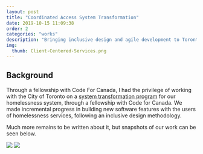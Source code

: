 ```yaml
---
layout: post
title: "Coordinated Access System Transformation"
date: 2019-10-15 11:09:38
order: 2
categories: "works"
description: "Bringing inclusive design and agile development to Toronto's shelter system."
img:
  thumb: Client-Centered-Services.png
---
```


## Background

Through a fellowship with Code For Canada, I had the privilege of working with the City of Toronto on a [system transformation program](https://codefor.ca/blog/towards-more-coordinated-access-to-housing-in-toronto/) for our homelessness system, through a fellowship with Code for Canada. We made incremental progress in building new software features with the users of homelessness services, following an inclusive design methodology.

Much more remains to be written about it, but snapshots of our work can be seen below.

<img src="{{ site.url }}/images/Client-Centered-Services.png" class="feature-image">

<img src="{{ site.url }}/images/shelter-journey-map.png" class="feature-image">
